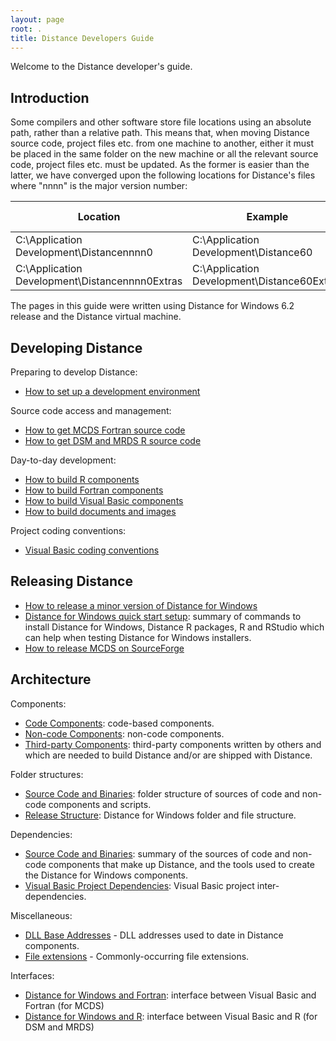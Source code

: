 ```yaml
---
layout: page
root: .
title: Distance Developers Guide
---
```


Welcome to the Distance developer's guide.

## Introduction

Some compilers and other software store file locations using an absolute path, rather than a relative path. This means that, when moving Distance source code, project files etc. from one machine to another, either it must be placed in the same folder on the new machine or all the relevant source code, project files etc. must be updated. As the former is easier than the latter, we have converged upon the following locations for Distance's files where "nnnn" is the major version number:

| Location | Example | Short-hand in this guide |
| -------- | ------- | ------------------------ |
| C:\Application Development\Distancennnn0 | C:\Application Development\Distance60 | %BASE% |
| C:\Application Development\Distancennnn0Extras | C:\Application Development\Distance60Extras | %BASE%Extras |

The pages in this guide were written using Distance for Windows 6.2 release and the Distance virtual machine.

## Developing Distance

Preparing to develop Distance:

* [How to set up a development environment](./develop/SetUpDevelopmentEnvironment.html)

Source code access and management:

* [How to get MCDS Fortran source code](./develop/McdsSourceCode.html)
* [How to get DSM and MRDS R source code](./develop/DsmMrdsSourceCode.html)

Day-to-day development:

* [How to build R components](./develop/BuildR.html)
* [How to build Fortran components](./develop/BuildFortran.html)
* [How to build Visual Basic components](./develop/BuildVisualBasic.html)
* [How to build documents and images](./develop/BuildDocumentsImages.html)

Project coding conventions:

* [Visual Basic coding conventions](./develop/VisualBasicCodingConventions.html)

## Releasing Distance

* [How to release a minor version of Distance for Windows](./develop/ReleaseMinor.html)
* [Distance for Windows quick start setup](./develop/QuickStartSetup.html): summary of commands to install Distance for Windows, Distance R packages, R and RStudio which can help when testing Distance for Windows installers.
* [How to release MCDS on SourceForge](./develop/ReleaseMcds.html)

## Architecture

Components:

* [Code Components](./architecture/CodeComponents.html): code-based components.
* [Non-code Components](./architecture/NonCodeComponents.html): non-code components.
* [Third-party Components](./architecture/ThirdPartyComponents.html): third-party components written by others and which are needed to build Distance and/or are shipped with Distance.

Folder structures:

* [Source Code and Binaries](./architecture/SourceCodeAndBinaries.html): folder structure of sources of code and non-code components and scripts.
* [Release Structure](./architecture/ReleaseStructure.html): Distance for Windows folder and file structure.

Dependencies:

* [Source Code and Binaries](./architecture/SourceCodeAndBinaries.html): summary of the sources of code and non-code components that make up Distance, and the tools used to create the Distance for Windows components. 
* [Visual Basic Project Dependencies](./architecture/VisualBasicProjectDependencies.html): Visual Basic project inter-dependencies.

Miscellaneous:

* [DLL Base Addresses](./reference/DllBaseAddresses.html) - DLL addresses used to date in Distance components.
* [File extensions](./reference/FileExtensions.html) - Commonly-occurring file extensions.

Interfaces:

* [Distance for Windows and Fortran](./architecture/ArchitectureFortran.html): interface between Visual Basic and Fortran (for MCDS)
* [Distance for Windows and R](./architecture/ArchitectureR.html): interface between Visual Basic and R (for DSM and MRDS)
